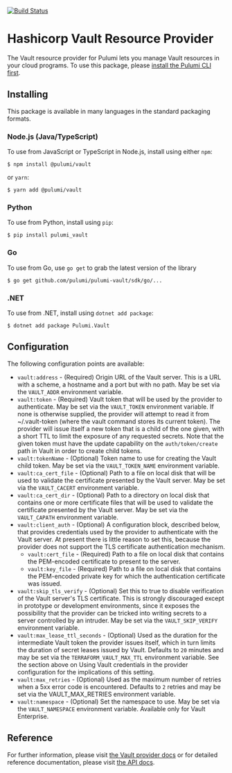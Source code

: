 [![Build Status](https://travis-ci.com/pulumi/pulumi-vault.svg?token=eHg7Zp5zdDDJfTjY8ejq&branch=master)](https://travis-ci.com/pulumi/pulumi-vault)

# Hashicorp Vault Resource Provider

The Vault resource provider for Pulumi lets you manage Vault resources in your cloud programs. To use
this package, please [install the Pulumi CLI first](https://pulumi.io/).

## Installing

This package is available in many languages in the standard packaging formats.

### Node.js (Java/TypeScript)

To use from JavaScript or TypeScript in Node.js, install using either `npm`:

    $ npm install @pulumi/vault

or `yarn`:

    $ yarn add @pulumi/vault

### Python

To use from Python, install using `pip`:

    $ pip install pulumi_vault

### Go

To use from Go, use `go get` to grab the latest version of the library

    $ go get github.com/pulumi/pulumi-vault/sdk/go/...

### .NET

To use from .NET, install using `dotnet add package`:

    $ dotnet add package Pulumi.Vault

## Configuration

The following configuration points are available:

- `vault:address` - (Required) Origin URL of the Vault server. This is a URL with a scheme, a hostname and a port but with no path.
  May be set via the `VAULT_ADDR` environment variable.
- `vault:token` - (Required) Vault token that will be used by the provider to authenticate. May be set via the `VAULT_TOKEN`
  environment variable. If none is otherwise supplied, the provider will attempt to read it from ~/.vault-token (where the vault
  command stores its current token). The provider will issue itself a new token that is a child of the one given, with a short TTL
  to limit the exposure of any requested secrets. Note that the given token must have the update capability on the `auth/token/create`
  path in Vault in order to create child tokens.
- `vault:tokenName` - (Optional) Token name to use for creating the Vault child token. May be set via the `VAULT_TOKEN_NAME`
  environment variable. 
- `vault:ca_cert_file` - (Optional) Path to a file on local disk that will be used to validate the certificate presented by
  the Vault server. May be set via the `VAULT_CACERT` environment variable.
- `vault:ca_cert_dir` - (Optional) Path to a directory on local disk that contains one or more certificate files that will
  be used to validate the certificate presented by the Vault server. May be set via the `VAULT_CAPATH` environment variable.
- `vault:client_auth` - (Optional) A configuration block, described below, that provides credentials used by the provider
  to authenticate with the Vault server. At present there is little reason to set this, because the provider does not 
  support the TLS certificate authentication mechanism.
    - `vault:cert_file` - (Required) Path to a file on local disk that contains the PEM-encoded certificate to present to the server.
    - `vault:key_file` - (Required) Path to a file on local disk that contains the PEM-encoded private key for which the 
    authentication certificate was issued.
- `vault:skip_tls_verify` - (Optional) Set this to true to disable verification of the Vault server's TLS certificate. This
  is strongly discouraged except in prototype or development environments, since it exposes the possibility that the provider
  can be tricked into writing secrets to a server controlled by an intruder. May be set via the `VAULT_SKIP_VERIFY` environment variable.
- `vault:max_lease_ttl_seconds` - (Optional) Used as the duration for the intermediate Vault token the provider issues itself,
  which in turn limits the duration of secret leases issued by Vault. Defaults to `20` minutes and may be set via the 
  `TERRAFORM_VAULT_MAX_TTL` environment variable. See the section above on Using Vault credentials in the provider configuration
  for the implications of this setting.
- `vault:max_retries` - (Optional) Used as the maximum number of retries when a 5xx error code is encountered. Defaults to `2`
  retries and may be set via the VAULT_MAX_RETRIES environment variable.
- `vault:namespace` - (Optional) Set the namespace to use. May be set via the `VAULT_NAMESPACE` environment variable. Available
  only for Vault Enterprise.

## Reference

For further information, please visit [the Vault provider docs](https://www.pulumi.com/docs/intro/cloud-providers/vault) or for detailed reference documentation, please visit [the API docs](https://www.pulumi.com/docs/reference/pkg/vault).
